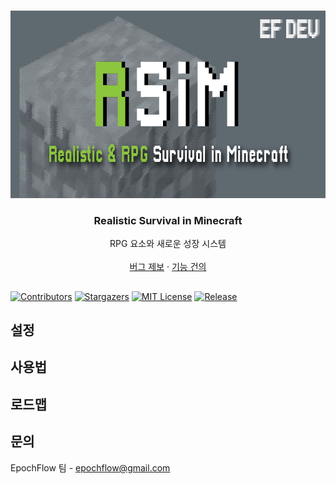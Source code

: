 <!-- PROJECT LOGO -->
<br />
<p align="center">
  <a href="https://github.com/epochflow/Realistic-Survival-in-Minecraft">
    <img src="images/rsim_logo_v2.png" alt="Logo" width="800" height="300">
  </a>

  <h3 align="center">Realistic Survival in Minecraft</h3>

  <p align="center">
    RPG 요소와 새로운 성장 시스템
    <br />
    <br />
    <a href="https://github.com/epochflow/Realistic-Survival-in-Minecraft/issues">버그 제보</a>
    ·
    <a href="https://github.com/epochflow/Realistic-Survival-in-Minecraft/issues">기능 건의</a>
  </p>
</p>




<!-- ABOUT THE PROJECT --><!-- PROJECT SHIELDS -->
##

[![Contributors][contributors-shield]][contributors-url]
[![Stargazers][stars-shield]][stars-url]
[![MIT License][license-shield]][license-url]
[![Release][release-shield]][release-url]



<!-- CONFIG -->
## 설정




<!-- USAGE EXAMPLES -->
## 사용법




<!-- ROADMAP -->
## 로드맵





<!-- CONTACT -->
## 문의

EpochFlow 팀 - epochflow@gmail.com



<!-- ACKNOWLEDGEMENTS
* [GitHub Emoji Cheat Sheet](https://www.webpagefx.com/tools/emoji-cheat-sheet)
* [Img Shields](https://shields.io)
* [Choose an Open Source License](https://choosealicense.com)
* [GitHub Pages](https://pages.github.com)
* [Animate.css](https://daneden.github.io/animate.css)
* [Loaders.css](https://connoratherton.com/loaders)
* [Slick Carousel](https://kenwheeler.github.io/slick)
* [Smooth Scroll](https://github.com/cferdinandi/smooth-scroll)
* [Sticky Kit](http://leafo.net/sticky-kit)
* [JVectorMap](http://jvectormap.com)
* [Font Awesome](https://fontawesome.com)
-->




<!-- MARKDOWN LINKS & IMAGES -->
<!-- https://www.markdownguide.org/basic-syntax/#reference-style-links -->
[contributors-shield]: https://img.shields.io/github/contributors/epochflow/Realistic-Survival-in-Minecraft?color=Green&style=flat-square
[contributors-url]: https://github.com/epochflow/Realistic-Survival-in-Minecraft/graphs/contributors
[stars-shield]: https://img.shields.io/github/stars/epochflow/Realistic-Survival-in-Minecraft?style=flat-square
[stars-url]: https://github.com/epochflow/Realistic-Survival-in-Minecraft/stargazers
[license-shield]: https://img.shields.io/github/license/epochflow/Realistic-Survival-in-Minecraft?style=flat-square
[license-url]: https://github.com/epochflow/Realistic-Survival-in-Minecraft/blob/master/LICENSE.txt
[release-shield]: https://img.shields.io/github/v/release/epochflow/Realistic-Survival-in-Minecraft?style=flat-square
[release-url]: https://github.com/epochflow/Realistic-Survival-in-Minecraft/releases
